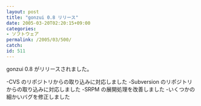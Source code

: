 ```yaml
---
layout: post
title: "gonzui 0.8 リリース"
date: 2005-03-20T02:20:15+09:00
categories:
- ソフトウェア
permalink: /2005/03/500/
catch: 
id: 511
---
```

gonzui 0.8 がリリースされました。

-CVS のリポジトリからの取り込みに対応しました 
-Subversion のリポジトリからの取り込みに対応しました 
-SRPM の展開処理を改善しました 
-いくつかの細かいバグを修正しました